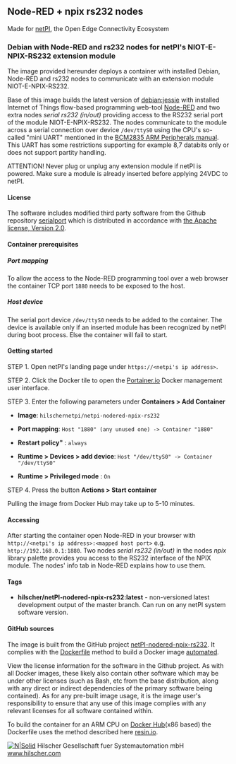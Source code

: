 ## Node-RED + npix rs232 nodes

Made for [netPI](https://www.netiot.com/netpi/), the Open Edge Connectivity Ecosystem

### Debian with Node-RED and rs232 nodes for netPI's NIOT-E-NPIX-RS232 extension module

The image provided hereunder deploys a container with installed Debian, Node-RED and rs232 nodes to communicate with an extension module NIOT-E-NPIX-RS232.

Base of this image builds the latest version of [debian:jessie](https://hub.docker.com/r/resin/armv7hf-debian/tags/) with installed Internet of Things flow-based programming web-tool [Node-RED](https://nodered.org/) and two extra nodes *serial rs232 (in/out)* providing access to the RS232 serial port of the module NIOT-E-NPIX-RS232. The nodes communicate to the module across a serial connection over device `/dev/ttyS0` using the CPU's so-called "mini UART" mentioned in the [BCM2835 ARM Peripherals manual](https://www.raspberrypi.org/app/uploads/2012/02/BCM2835-ARM-Peripherals.pdf). This UART has some restrictions supporting for example 8,7 databits only or does not support partity handling.

ATTENTION! Never plug or unplug any extension module if netPI is powered. Make sure a module is already inserted before applying 24VDC to netPI. 

#### License

The software includes modified third party software from the Github repository [serialport](https://github.com/node-red/node-red-nodes/tree/master/io/serialport) which is distributed in accordance with [the Apache license, Version 2.0](http://www.apache.org/licenses/LICENSE-2.0.html).

#### Container prerequisites

##### Port mapping

To allow the access to the Node-RED programming tool over a web browser the container TCP port `1880` needs to be exposed to the host.

##### Host device

The serial port device `/dev/ttyS0` needs to be added to the container. The device is available only if an inserted module has been recognized by netPI during boot process. Else the container will fail to start.

#### Getting started

STEP 1. Open netPI's landing page under `https://<netpi's ip address>`.

STEP 2. Click the Docker tile to open the [Portainer.io](http://portainer.io/) Docker management user interface.

STEP 3. Enter the following parameters under **Containers > Add Container**

* **Image**: `hilschernetpi/netpi-nodered-npix-rs232`

* **Port mapping**: `Host "1880" (any unused one) -> Container "1880"` 

* **Restart policy"** : `always`

* **Runtime > Devices > add device**: `Host "/dev/ttyS0" -> Container "/dev/ttyS0"`

* **Runtime > Privileged mode** : `On`

STEP 4. Press the button **Actions > Start container**

Pulling the image from Docker Hub may take up to 5-10 minutes.

#### Accessing

After starting the container open Node-RED in your browser with `http://<netpi's ip address>:<mapped host port>` e.g. `http://192.168.0.1:1880`. Two nodes *serial rs232 (in/out)* in the nodes *npix* library palette provides you access to the RS232 interface of the NPIX module. The nodes' info tab in Node-RED explains how to use them.

#### Tags

* **hilscher/netPI-nodered-npix-rs232:latest** - non-versioned latest development output of the master branch. Can run on any netPI system software version.

#### GitHub sources
The image is built from the GitHub project [netPI-nodered-npix-rs232](https://github.com/Hilscher/netPI-nodered-npix-rs232). It complies with the [Dockerfile](https://docs.docker.com/engine/reference/builder/) method to build a Docker image [automated](https://docs.docker.com/docker-hub/builds/).

View the license information for the software in the Github project. As with all Docker images, these likely also contain other software which may be under other licenses (such as Bash, etc from the base distribution, along with any direct or indirect dependencies of the primary software being contained).
As for any pre-built image usage, it is the image user's responsibility to ensure that any use of this image complies with any relevant licenses for all software contained within.

To build the container for an ARM CPU on [Docker Hub](https://hub.docker.com/)(x86 based) the Dockerfile uses the method described here [resin.io](https://resin.io/blog/building-arm-containers-on-any-x86-machine-even-dockerhub/).

[![N|Solid](http://www.hilscher.com/fileadmin/templates/doctima_2013/resources/Images/logo_hilscher.png)](http://www.hilscher.com)  Hilscher Gesellschaft fuer Systemautomation mbH  www.hilscher.com
